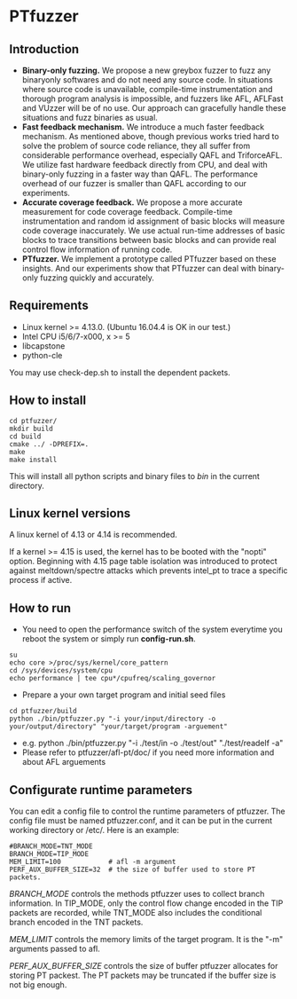 # PTfuzzer

## Introduction

* **Binary-only fuzzing.** We propose a new greybox fuzzer to fuzz any binaryonly softwares and  do not need any source code. In situations where source code is unavailable, compile-time instrumentation and thorough program
analysis is impossible, and fuzzers like AFL, AFLFast and VUzzer will be of
no use. Our approach can gracefully handle these situations and fuzz binaries
as usual.
* **Fast feedback mechanism.** We introduce a much faster feedback mechanism. As mentioned above, though previous works tried hard to solve the problem of source code reliance, they all suffer from considerable performance overhead, especially QAFL and TriforceAFL. We utilize fast hardware feedback directly from CPU, and  deal with binary-only fuzzing in a faster way than QAFL. The performance overhead of our fuzzer is smaller than QAFL according to our experiments.
* **Accurate coverage feedback.** We propose a more accurate measurement for code coverage feedback. Compile-time instrumentation and random id assignment of basic blocks will measure code coverage inaccurately. We use actual run-time addresses of basic blocks to trace transitions between basic blocks and can provide real control flow information of running code.
* **PTfuzzer.** We implement a prototype called PTfuzzer based on these insights. And our experiments show that PTfuzzer can deal with binary-only fuzzing quickly and accurately.

## Requirements

* Linux kernel >= 4.13.0. (Ubuntu 16.04.4 is OK in our test.)
* Intel CPU i5/6/7-x000, x >= 5
* libcapstone
* python-cle

You may use check-dep.sh to install the dependent packets.

## How to install

```
cd ptfuzzer/
mkdir build
cd build
cmake ../ -DPREFIX=.
make
make install 
```
This will install all python scripts and binary files to *bin* in the current directory.


## Linux kernel versions

A linux kernel of 4.13 or 4.14 is recommended.

If a kernel >= 4.15 is used, the kernel has to be booted with the "nopti" option.
Beginning with 4.15 page table isolation was introduced to protect against meltdown/spectre attacks which prevents intel_pt to trace a specific process if active.


## How to run

* You need to open the performance switch of the system everytime you reboot the system or simply run **config-run.sh**.
```
su
echo core >/proc/sys/kernel/core_pattern
cd /sys/devices/system/cpu
echo performance | tee cpu*/cpufreq/scaling_governor
```


* Prepare a your own target program and initial seed files
```
cd ptfuzzer/build
python ./bin/ptfuzzer.py "-i your/input/directory -o your/output/directory" "your/target/program -arguement"
```
* e.g. python ./bin/ptfuzzer.py "-i ./test/in -o ./test/out" "./test/readelf -a"
* Please refer to ptfuzzer/afl-pt/doc/ if you need more information and about AFL arguements

## Configurate runtime parameters

You can edit a config file to control the runtime parameters of ptfuzzer. The config file must be named ptfuzzer.conf, and it can be put in the current working directory or /etc/. Here is an example:
```
#BRANCH_MODE=TNT_MODE
BRANCH_MODE=TIP_MODE
MEM_LIMIT=100            # afl -m argument
PERF_AUX_BUFFER_SIZE=32  # the size of buffer used to store PT packets.
```
*BRANCH_MODE* controls the methods ptfuzzer uses to collect branch information. In TIP_MODE, only the control flow change encoded in the TIP packets are recorded, while TNT_MODE also includes the conditional branch encoded in the TNT packets.

*MEM_LIMIT* controls the memory limits of the target program. It is the "-m" arguments passed to afl.

*PERF_AUX_BUFFER_SIZE* controls the size of buffer ptfuzzer allocates for storing PT packest. The PT packets may be truncated if the buffer size is not big enough. 
